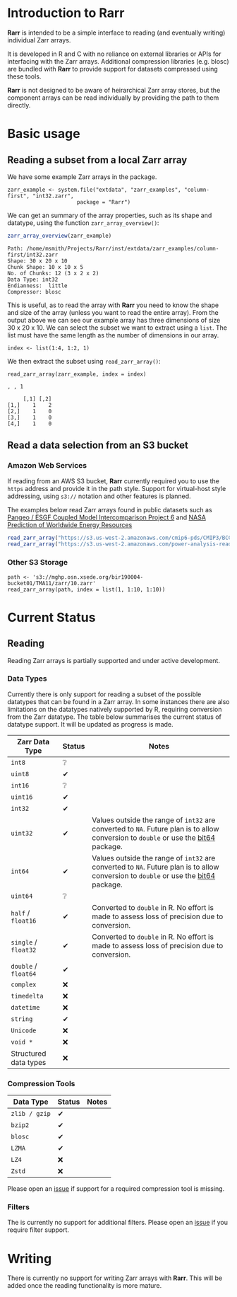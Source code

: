 # Introduction to Rarr

**Rarr** is intended to be a simple interface to reading (and eventually writing) individual Zarr arrays.  

It is developed in R and C with no reliance on external libraries or APIs for interfacing with the Zarr arrays.
Additional compression libraries (e.g. blosc) are bundled with **Rarr** to provide support for datasets compressed
using these tools.

**Rarr** is not designed to be aware of heirarchical Zarr array stores, but the component arrays can be read individually
by providing the path to them directly.

# Basic usage

## Reading a subset from a local Zarr array

We have some example Zarr arrays in the package.   

```{r}
zarr_example <- system.file("extdata", "zarr_examples", "column-first", "int32.zarr",
                      package = "Rarr")
```

We can get an summary of the array properties, such as its shape and datatype, using the function `zarr_array_overview()`:

```r
zarr_array_overview(zarr_example)
```

```
Path: /home/msmith/Projects/Rarr/inst/extdata/zarr_examples/column-first/int32.zarr 
Shape: 30 x 20 x 10 
Chunk Shape: 10 x 10 x 5 
No. of Chunks: 12 (3 x 2 x 2)
Data Type: int32
Endianness:  little 
Compressor: blosc
```

This is useful, as to read the array with **Rarr** you need to know the shape and size of the array (unless you want to read the entire array).  From the output above we can see our example array has three dimensions of size 30 x 20 x 10.  We can select the subset we want to extract using a `list`.
The list must have the same length as the number of dimensions in our array.

```{r}
index <- list(1:4, 1:2, 1)
```

We then extract the subset using `read_zarr_array()`:

```{r}
read_zarr_array(zarr_example, index = index)
```

```
, , 1

     [,1] [,2]
[1,]    1    2
[2,]    1    0
[3,]    1    0
[4,]    1    0
```


## Read a data selection from an S3 bucket

### Amazon Web Services

If reading from an AWS S3 bucket, **Rarr** currently required you to use the `https` address
and provide it in the path style.  Support for virtual-host style addressing, using `s3://` notation
and other features is planned.

The examples below read Zarr arrays found in public datasets such as  
[Pangeo / ESGF Coupled Model Intercomparison Project 6](https://registry.opendata.aws/cmip6/) and
[NASA Prediction of Worldwide Energy Resources](https://registry.opendata.aws/nasa-power/) 


```r
read_zarr_array("https://s3.us-west-2.amazonaws.com/cmip6-pds/CMIP3/BCCR/bccr_bcm2_0/piControl/r1i1p1f1/Amon/psl/lon")
read_zarr_array("https://s3.us-west-2.amazonaws.com/power-analysis-ready-datastore/power_901_constants.zarr/FRLAKE")
```

### Other S3 Storage

```{r}
path <- 's3://mghp.osn.xsede.org/bir190004-bucket01/TMA11/zarr/10.zarr'
read_zarr_array(path, index = list(1, 1:10, 1:10))
```



# Current Status

## Reading

Reading Zarr arrays is partially supported and under active development.  

### Data Types

Currently there is only support for reading a subset of the possible datatypes
that can be found in a Zarr array.  In some instances there are also limitations on the 
datatypes natively supported by R, requiring conversion from the Zarr datatype.  The table below summarises the current status of
datatype support.  It will be updated as progress is made.

| Zarr Data Type | Status | Notes |
|-----------|--------|-------|
|`int8`  |&#x2754;||
|`uint8` |&#x2714;||
|`int16` |&#x2754;||
|`uint16`|&#x2714;||
|`int32` |&#x2714;||
|`uint32`|&#x2714;|Values outside the range of `int32` are converted to `NA`.  Future plan is to allow conversion to `double` or use the [bit64](https://cran.r-project.org/package=bit64) package.| 
|`int64`|&#x2714;|Values outside the range of `int32` are converted to `NA`. Future plan is to allow conversion to `double` or use the [bit64](https://cran.r-project.org/package=bit64) package.|
|`uint64`|&#x2754;||
|`half` / `float16`|&#x2714;| Converted to `double` in R.  No effort is made to assess loss of precision due to conversion.  |
|`single` / `float32`|&#x2714;| Converted to `double` in R.  No effort is made to assess loss of precision due to conversion. |
|`double` / `float64`|&#x2714;||
|`complex`|&#x274C;||
|`timedelta`|&#x274C;||
|`datetime`|&#x274C;||
|`string`|&#x2714;||
|`Unicode`|&#x274C;||
|`void *`|&#x274C;||
| Structured data types | &#x274C; | |

### Compression Tools

| Data Type | Status | Notes |
|-----------|--------|-------|
|`zlib / gzip`|&#x2714;||
|`bzip2`      |&#x2714;||
|`blosc`      |&#x2714;||
|`LZMA `      |&#x2714;||
|`LZ4`        |&#x274C;||
|`Zstd`       |&#x274C;||

Please open an [issue](https://github.com/grimbough/Rarr/issues) if support for a required compression tool is missing.

### Filters

The is currently no support for additional filters.  Please open an [issue](https://github.com/grimbough/Rarr/issues) if you require filter support.

# Writing

There is currently no support for writing Zarr arrays with **Rarr**.  This will be added once the reading functionality is more mature.
